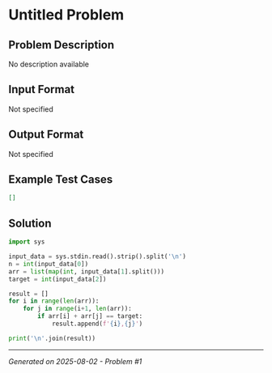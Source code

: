 # Untitled Problem

## Problem Description
No description available

## Input Format
Not specified

## Output Format
Not specified

## Example Test Cases
```json
[]
```

## Solution
```python
import sys

input_data = sys.stdin.read().strip().split('\n')
n = int(input_data[0])
arr = list(map(int, input_data[1].split()))
target = int(input_data[2])

result = []
for i in range(len(arr)):
    for j in range(i+1, len(arr)):
        if arr[i] + arr[j] == target:
            result.append(f'{i},{j}')

print('\n'.join(result))
```

---
*Generated on 2025-08-02 - Problem #1*